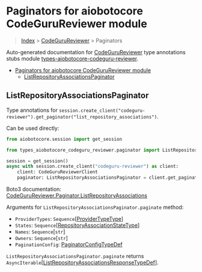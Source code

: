 <a id="paginators-for-aiobotocore-codegurureviewer-module"></a>

# Paginators for aiobotocore CodeGuruReviewer module

> [Index](..) > [CodeGuruReviewer](.) > Paginators

Auto-generated documentation for
[CodeGuruReviewer](https://boto3.amazonaws.com/v1/documentation/api/latest/reference/services/codeguru-reviewer.html#CodeGuruReviewer)
type annotations stubs module
[types-aiobotocore-codeguru-reviewer](https://pypi.org/project/types-aiobotocore-codeguru-reviewer/).

- [Paginators for aiobotocore CodeGuruReviewer module](#paginators-for-aiobotocore-codegurureviewer-module)
  - [ListRepositoryAssociationsPaginator](#listrepositoryassociationspaginator)

<a id="listrepositoryassociationspaginator"></a>

## ListRepositoryAssociationsPaginator

Type annotations for
`session.create_client("codeguru-reviewer").get_paginator("list_repository_associations")`.

Can be used directly:

```python
from aiobotocore.session import get_session

from types_aiobotocore_codeguru_reviewer.paginator import ListRepositoryAssociationsPaginator

session = get_session()
async with session.create_client("codeguru-reviewer") as client:
    client: CodeGuruReviewerClient
    paginator: ListRepositoryAssociationsPaginator = client.get_paginator("list_repository_associations")
```

Boto3 documentation:
[CodeGuruReviewer.Paginator.ListRepositoryAssociations](https://boto3.amazonaws.com/v1/documentation/api/latest/reference/services/codeguru-reviewer.html#CodeGuruReviewer.Paginator.ListRepositoryAssociations)

Arguments for `ListRepositoryAssociationsPaginator.paginate` method:

- `ProviderTypes`:
  `Sequence`\[[ProviderTypeType](./literals.md#providertypetype)\]
- `States`:
  `Sequence`\[[RepositoryAssociationStateType](./literals.md#repositoryassociationstatetype)\]
- `Names`: `Sequence`\[`str`\]
- `Owners`: `Sequence`\[`str`\]
- `PaginationConfig`:
  [PaginatorConfigTypeDef](./type_defs.md#paginatorconfigtypedef)

`ListRepositoryAssociationsPaginator.paginate` returns
`AsyncIterable`\[[ListRepositoryAssociationsResponseTypeDef](./type_defs.md#listrepositoryassociationsresponsetypedef)\].
